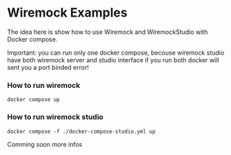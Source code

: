 # Wiremock Examples

The idea here is show how to use Wiremock and WiremockStudio with Docker compose.

Important: you can run only one docker compose, becouse wiremock studio have both wiremock server and studio interface if you run both docker will sent you a port binded error!

### How to run wiremock
```
docker compose up
```

### How to run wiremock studio
```
docker compose -f ./docker-compose-studio.yml up
```

Comming soon more infos